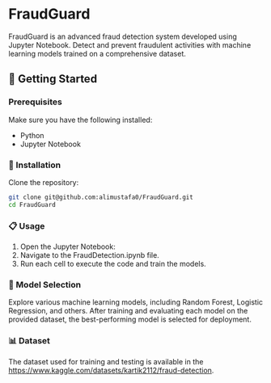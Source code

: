 # FraudGuard

FraudGuard is an advanced fraud detection system developed using Jupyter Notebook. Detect and prevent fraudulent activities with machine learning models trained on a comprehensive dataset.

## 🚀 Getting Started

### Prerequisites

Make sure you have the following installed:

- Python 
- Jupyter Notebook 

### 🔧 Installation

Clone the repository:

   ```bash
   git clone git@github.com:alimustafa0/FraudGuard.git
   cd FraudGuard
   ```

### 📋 Usage

1. Open the Jupyter Notebook:
2. Navigate to the FraudDetection.ipynb file.
3. Run each cell to execute the code and train the models.

### 🤖 Model Selection
Explore various machine learning models, including Random Forest, Logistic Regression, and others. After training and evaluating each model on the provided dataset, the best-performing model is selected for deployment.

### 📊 Dataset
The dataset used for training and testing is available in the https://www.kaggle.com/datasets/kartik2112/fraud-detection.
